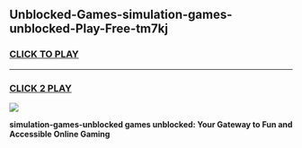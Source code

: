 
## Unblocked-Games-simulation-games-unblocked-Play-Free-tm7kj
<h3>
<a href="https://premium76.site?title=simulation-games-unblocked&ref=18A">CLICK TO PLAY</a></h3>
<hr>

<h3>
<a href="https://premium76.site?title=simulation-games-unblocked&ref=18A">CLICK 2 PLAY</a>
  
</h3>

<a href="https://premium76.site?title=simulation-games-unblocked&ref=18A"><img src="https://clearcache.store/games.png"></a>


**simulation-games-unblocked games unblocked: Your Gateway to Fun and Accessible Online Gaming**
